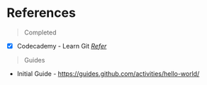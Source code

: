 # References

> Completed

  - [x] Codecademy - Learn Git *[Refer](Codecademy-Git_Tutorial.md)*

> Guides

  * Initial Guide - https://guides.github.com/activities/hello-world/
